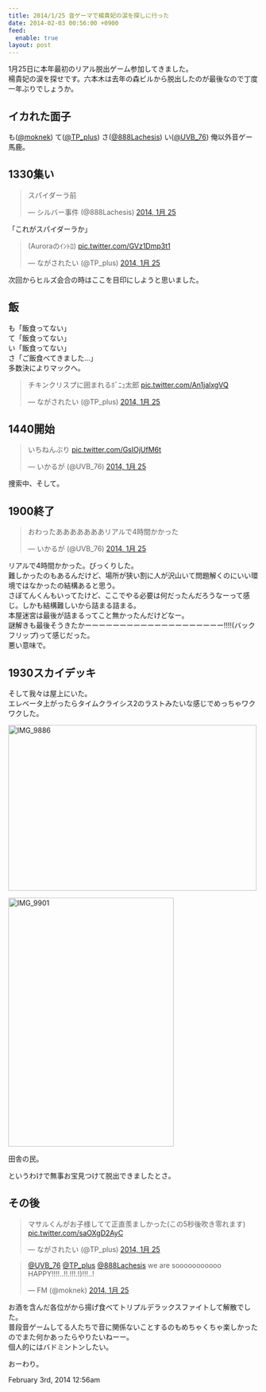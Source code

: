 ```yaml
---
title: 2014/1/25 音ゲーマで楊貴妃の涙を探しに行った
date: 2014-02-03 00:56:00 +0900
feed:
  enable: true
layout: post
---
```

<p>      1月25日に本年最初のリアル脱出ゲーム参加してきました。<br>      楊貴妃の涙を探せです。六本木は去年の森ビルから脱出したのが最後なので丁度一年ぶりでしょうか。    </p>    <h2>イカれた面子</h2>    <p>      も(<a href="https://twitter.com/moknek" target="_blank">@moknek</a>) て(<a href="https://twitter.com/TP_plus" target="_blank">@TP_plus</a>) さ(<a href="https://twitter.com/888Lachesis" target="_blank">@888Lachesis</a>) い(<a href="https://twitter.com/888Lachesis" target="_blank">@UVB_76</a>) 俺以外音ゲー馬鹿。    </p>    <h2>1330集い</h2>    <blockquote class="twitter-tweet" lang="ja">      <p>スパイダーラ前</p>      — シルバー事件 (@888Lachesis)      <a href="https://twitter.com/888Lachesis/statuses/426938014283993088" target="_blank">2014, 1月 25</a>    </blockquote>    <p>      <script async src="//platform.twitter.com/widgets.js" charset="utf-8"></script>      「これがスパイダーラか」    </p>    <blockquote class="twitter-tweet" lang="ja">      <p>        (Auroraのｲﾝﾄﾛ)        <a href="http://t.co/GVz1Dmp3t1" target="_blank">pic.twitter.com/GVz1Dmp3t1</a>      </p>      — ながされたい (@TP_plus)      <a href="https://twitter.com/TP_plus/statuses/427103401306910720" target="_blank">2014, 1月 25</a>    </blockquote>    <script async src="//platform.twitter.com/widgets.js" charset="utf-8"></script>    <p>次回からヒルズ会合の時はここを目印にしようと思いました。</p>    <h2>飯</h2>    <p>      も「飯食ってない」<br>      て「飯食ってない」<br>      い「飯食ってない」<br>      さ「ご飯食べてきました…」<br>      多数決によりマックへ。    </p>    <blockquote class="twitter-tweet" lang="ja">      <p>        チキンクリスプに囲まれるﾎﾞﾆｭ太郎        <a href="http://t.co/An1jalxgVQ" target="_blank">pic.twitter.com/An1jalxgVQ</a>      </p>      — ながされたい (@TP_plus)      <a href="https://twitter.com/TP_plus/statuses/426948662300659713" target="_blank">2014, 1月 25</a>    </blockquote>    <script async src="//platform.twitter.com/widgets.js" charset="utf-8"></script>    <h2>1440開始</h2>    <blockquote class="twitter-tweet" lang="ja">      <p>        いちねんぶり        <a href="http://t.co/GsIOjUfM6t" target="_blank">pic.twitter.com/GsIOjUfM6t</a>      </p>      — いかるが (@UVB_76)      <a href="https://twitter.com/UVB_76/statuses/426952821288628224" target="_blank">2014, 1月 25</a>    </blockquote>    <script async src="//platform.twitter.com/widgets.js" charset="utf-8"></script>    <p>捜索中、そして。</p>    <h2>1900終了</h2>    <blockquote class="twitter-tweet" lang="ja">      <p>おわったあああああああリアルで4時間かかった</p>      — いかるが (@UVB_76)      <a href="https://twitter.com/UVB_76/statuses/427021486788841473" target="_blank">2014, 1月 25</a>    </blockquote>    <script async src="//platform.twitter.com/widgets.js" charset="utf-8"></script>    <p>      リアルで4時間かかった。びっくりした。<br>      難しかったのもあるんだけど、場所が狭い割に人が沢山いて問題解くのにいい環境ではなかったの結構あると思う。<br>      さぼてんくんもいってたけど、ここでやる必要は何だったんだろうなーって感じ。しかも結構難しいから詰まる詰まる。<br>      本屋迷宮は最後が詰まるってこと無かったんだけどなー。<br>      謎解きも最後そうきたかーーーーーーーーーーーーーーーーーーーー!!!!(バックフリップ)って感じだった。<br>      悪い意味で。    </p>    <h2>1930スカイデッキ</h2>    <p>      そして我々は屋上にいた。<br>      エレベータ上がったらタイムクライシス2のラストみたいな感じでめっちゃワクワクした。    </p>    <p>      <a href="http://www.flickr.com/photos/56290428@N06/12269925845/" title="IMG_9886 by ikaruga iura, on Flickr" target="_blank"><img src="https://farm3.staticflickr.com/2878/12269925845_aa89a5a036.jpg" width="500" height="333" alt="IMG_9886"></a>    </p>    <p>      <a href="http://www.flickr.com/photos/56290428@N06/12269929495/" title="IMG_9901 by ikaruga iura, on Flickr" target="_blank"><img src="https://farm4.staticflickr.com/3831/12269929495_65b2ab98c7.jpg" width="333" height="500" alt="IMG_9901"></a>    </p>    <p>田舎の民。</p>    <p>というわけで無事お宝見つけて脱出できましたとさ。</p>    <h2>その後</h2>    <blockquote class="twitter-tweet" lang="ja">      <p>        マサルくんがお子様してて正直羨ましかった(この5秒後吹き零れます)        <a href="http://t.co/saOXgD2AyC" target="_blank">pic.twitter.com/saOXgD2AyC</a>      </p>      — ながされたい (@TP_plus)      <a href="https://twitter.com/TP_plus/statuses/427097709653139457" target="_blank">2014, 1月 25</a>    </blockquote>    <script async src="//platform.twitter.com/widgets.js" charset="utf-8"></script>    <blockquote class="twitter-tweet" lang="ja">      <p>        <a href="https://twitter.com/UVB_76" target="_blank">@UVB_76</a>        <a href="https://twitter.com/TP_plus" target="_blank">@TP_plus</a>        <a href="https://twitter.com/888Lachesis" target="_blank">@888Lachesis</a>        we are sooooooooooo HAPPY!!!!..!!.!!!.!)!!!..!      </p>      — FM (@moknek)      <a href="https://twitter.com/moknek/statuses/427081879628435456" target="_blank">2014, 1月 25</a>    </blockquote>    <script async src="//platform.twitter.com/widgets.js" charset="utf-8"></script>    <p>      お酒を含んだ各位がから揚げ食べてトリプルデラックスファイトして解散でした。<br>      普段音ゲームしてる人たちで音に関係ないことするのもめちゃくちゃ楽しかったのでまた何かあったらやりたいねーー。<br>      個人的にはバドミントンしたい。    </p>    <p>おーわり。</p>    <div id="footer">      <span id="timestamp"> February 3rd, 2014 12:56am </span>    </div>
